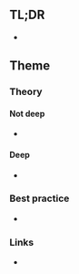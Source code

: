## TL;DR
- 

## Theme
### Theory
#### Not deep
- 

#### Deep
- 

### Best practice
- 

### Links
- []()